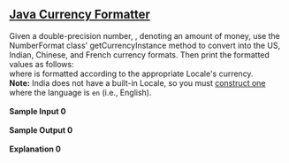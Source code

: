## **[Java Currency Formatter](https://www.hackerrank.com/challenges/java-currency-formatter)** 
Given a double-precision number, , denoting an amount of money, use the NumberFormat class' getCurrencyInstance method to convert into the US, Indian, Chinese, and French currency formats. Then print the formatted values as follows:<br>where is formatted according to the appropriate Locale's currency.<br><strong>Note:</strong> India does not have a built-in Locale, so you must <a href="https://docs.oracle.com/javase/8/docs/api/java/util/Locale.html#Locale-java.lang.String-java.lang.String-">construct one</a> where the language is <code>en</code> (i.e., English).<br><br>**Sample Input 0**<br><br>**Sample Output 0**<br><br>**Explanation 0**<br><br>